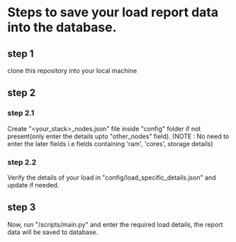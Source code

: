 # Steps to save your load report data into the database.

## step 1 
clone this repository into your local machine

## step 2

### step 2.1
Create "<your_stack>_nodes.json" file inside "config" folder if not present(only enter the details upto "other_nodes" field).
(NOTE : No need to enter the later fields i.e fields containing 'ram', 'cores', storage details)

### step 2.2
Verify the details of your load in "config/load_specific_details.json" and update if needed.

## step 3
Now, run "/scripts/main.py" and enter the required load details, the report data will be saved to database.